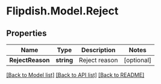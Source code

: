 # Flipdish.Model.Reject
## Properties

Name | Type | Description | Notes
------------ | ------------- | ------------- | -------------
**RejectReason** | **string** | Reject reason | [optional] 

[[Back to Model list]](../README.md#documentation-for-models) [[Back to API list]](../README.md#documentation-for-api-endpoints) [[Back to README]](../README.md)

